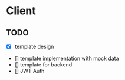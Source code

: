 # Client
## TODO
- [x] template design
- [] template implementation with mock data
- [] template for backend
- [] JWT Auth

